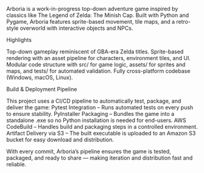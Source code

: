 Arboria is a work-in-progress top-down adventure game inspired by classics like The Legend of Zelda: The Minish Cap. Built with Python and Pygame, Arboria features sprite-based movement, tile maps, and a retro-style overworld with interactive objects and NPCs.

Highlights

Top-down gameplay reminiscent of GBA-era Zelda titles.
Sprite-based rendering with an asset pipeline for characters, environment tiles, and UI.
Modular code structure with src/ for game logic, assets/ for sprites and maps, and tests/ for automated validation.
Fully cross-platform codebase (Windows, macOS, Linux).

Build & Deployment Pipeline

This project uses a CI/CD pipeline to automatically test, package, and deliver the game:
Pytest Integration – Runs automated tests on every push to ensure stability.
PyInstaller Packaging – Bundles the game into a standalone .exe so no Python installation is needed for end-users.
AWS CodeBuild – Handles build and packaging steps in a controlled environment.
Artifact Delivery via S3 – The built executable is uploaded to an Amazon S3 bucket for easy download and distribution.

With every commit, Arboria’s pipeline ensures the game is tested, packaged, and ready to share — making iteration and distribution fast and reliable.

